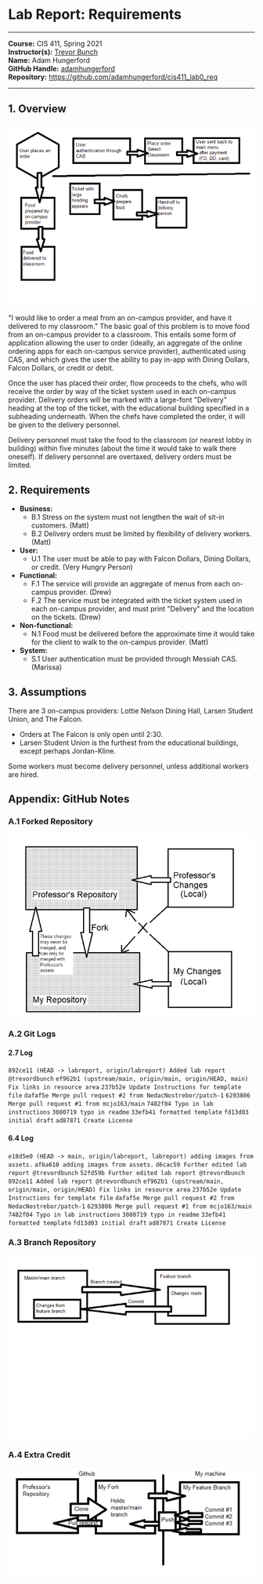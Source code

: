 # Lab Report: Requirements
___
**Course:** CIS 411, Spring 2021  
**Instructor(s):** [Trevor Bunch](https://github.com/trevordbunch)  
**Name:** Adam Hungerford  
**GitHub Handle:** [adamhungerford](https://github.com/adamhungerford)  
**Repository:** https://github.com/adamhungerford/cis411_lab0_req  
___

## 1. Overview

![Use Case Flowchart](/assets/overviewflowchart.png)

"I would like to order a meal from an on-campus provider, and have it delivered to my classroom."
The basic goal of this problem is to move food from an on-campus provider to a classroom. This entails some form of application allowing the user to order (ideally, an aggregate of the online ordering apps for each on-campus service provider), authenticated using CAS, and which gives the user the ability to pay in-app with Dining Dollars, Falcon Dollars, or credit or debit. 

Once the user has placed their order, flow proceeds to the chefs, who will receive the order by way of the ticket system used in each on-campus provider. Delivery orders will be marked with a large-font "Delivery" heading at the top of the ticket, with the educational building specified in a subheading underneath. When the chefs have completed the order, it will be given to the delivery personnel.

Delivery personnel must take the food to the classroom (or nearest lobby in building) within five minutes (about the time it would take to walk there oneself). If delivery personnel are overtaxed, delivery orders must be limited. 


## 2. Requirements

- **Business:**
	- B.1 Stress on the system must not lengthen the wait of sit-in customers. (Matt)
	- B.2 Delivery orders must be limited by flexibility of delivery workers. (Matt)
- **User:**
	- U.1 The user must be able to pay with Falcon Dollars, Dining Dollars, or credit. (Very Hungry Person)
- **Functional:**
	- F.1 The service will provide an aggregate of menus from each on-campus provider. (Drew)
	- F.2 The service must be integrated with the ticket system used in each on-campus provider, and must print "Delivery" and the location on the tickets. (Drew)
- **Non-functional:**
	- N.1 Food must be delivered before the approximate time it would take for the client to walk to the on-campus provider. (Matt)
- **System:**
	- S.1 User authentication must be provided through Messiah CAS. (Marissa)


## 3. Assumptions
There are 3 on-campus providers: Lottie Nelson Dining Hall, Larsen Student Union, and The Falcon.
- Orders at The Falcon is only open until 2:30. 
- Larsen Student Union is the furthest from the educational buildings, except perhaps Jordan-Kline.

Some workers must become delivery personnel, unless additional workers are hired.

## Appendix: GitHub Notes

### A.1 Forked Repository

![Forked Repository Diagram](/assets/gitdiagram.png) 

### A.2 Git Logs

#### 2.7 Log
`892ce11 (HEAD -> labreport, origin/labreport) Added lab report @trevordbunch`
`ef962b1 (upstream/main, origin/main, origin/HEAD, main) Fix links in resource area`
`237b52e Update Instructions for template file`
`dafaf5e Merge pull request #2 from NedacNostrebor/patch-1`
`6293806 Merge pull request #1 from mcjo163/main`
`7482f04 Typo in lab instructions`
`3080719 typo in readme`
`33efb41 formatted template`
`fd13d03 initial draft`
`ad87871 Create License`

#### 6.4 Log
`e18d5e0 (HEAD -> main, origin/labreport, labreport) adding images from assets.`
`af6a610 adding images from assets.`
`d6cac59 Further edited lab report @trevordbunch`
`52fd59b Further edited lab report @trevordbunch`
`892ce11 Added lab report @trevordbunch`
`ef962b1 (upstream/main, origin/main, origin/HEAD) Fix links in resource area`
`237b52e Update Instructions for template file`
`dafaf5e Merge pull request #2 from NedacNostrebor/patch-1`
`6293806 Merge pull request #1 from mcjo163/main`
`7482f04 Typo in lab instructions`
`3080719 typo in readme`
`33efb41 formatted template`
`fd13d03 initial draft`
`ad87871 Create License`

### A.3 Branch Repository

![Relationship Diagram](/assets/featurebranch.png)

### A.4 Extra Credit

![Round-trip Diagram](/assets/roundtripdata.png)